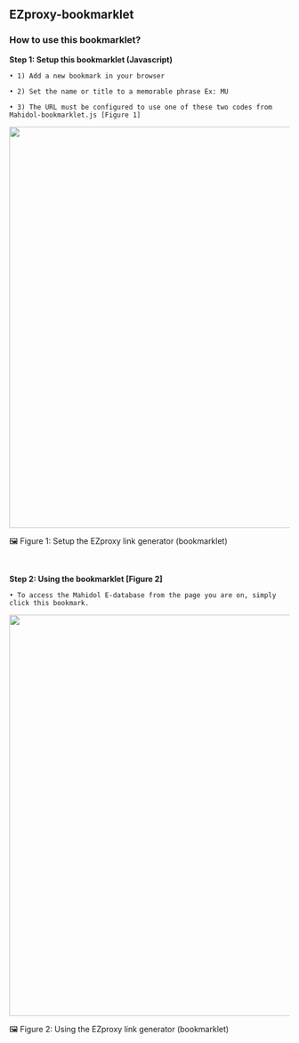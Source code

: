 ## EZproxy-bookmarklet
### How to use this bookmarklet?

**Step 1: Setup this bookmarklet (Javascript)**

	• 1) Add a new bookmark in your browser
	
	• 2) Set the name or title to a memorable phrase Ex: MU
	
	• 3) The URL must be configured to use one of these two codes from Mahidol-bookmarklet.js [Figure 1]
  

<img src="https://user-images.githubusercontent.com/118581170/219703046-957c45bc-a69d-444d-b623-67c707f836df.png" width="720">

🖼️ Figure 1: Setup the EZproxy link generator (bookmarklet)

&nbsp;
&nbsp;

**Step 2: Using the bookmarklet [Figure 2]**

	• To access the Mahidol E-database from the page you are on, simply click this bookmark.
 
<img src="https://user-images.githubusercontent.com/118581170/219703107-26af6901-8a7f-4b25-afa0-d796b942f6fd.png" width="720">

🖼️ Figure 2: Using the EZproxy link generator (bookmarklet)


